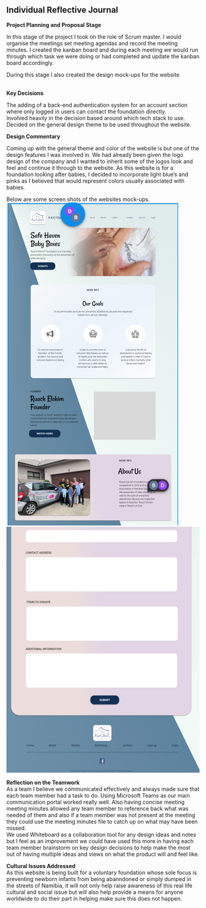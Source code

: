 ## Individual Reflective Journal

**Project Planning and Proposal Stage** <br />

In this stage of the project I took on the role of Scrum master.
I would organise the meetings set meeting agendas and record the meeting minutes.
I created the kanban board and during each meeting we would run through which task we were doing or had completed and update the kanban board accordingly. <br/>

During this stage I also created the design mock-ups for the website <br/>
<br/>

**Key Decisions** <br/>

The adding of a back-end authentication system for an account section where only logged in users can contact the foundation directly.
<br/>
Involved heavily in the decision based around which tech stack to use.
<br/>
Decided on the general design theme to be used throughout the website.
<br/>


**Design Commentary**
<br/>

Coming up with the general theme and color of the website is but one of the design features I was involved in. We had already been given the logo design of the company and I wanted to inherit some of the logos look and feel and continue it through to the website. As this website is for a foundation looking after babies, I decided to incorporate light blue’s and pinks as I believed that would represent colors usually associated with babies.
<br/>

Below are some screen shots of the websites mock-ups.
<br/>
![Mockup-screenshot-1](docs/assets/images/Mockup_screenshot_1.png)
![Mockup-screenshot-2](docs/assets/images/Mockup_screenshot_2.png)

**Reflection on the Teamwork**
<br/>
As a team I believe we communicated effectively and always made sure that each team member had a task to do. Using Microsoft Teams as our main communication portal worked really well. Also having concise meeting meeting minutes allowed any team member to reference back what was needed of them and also if a team member was not present at the meeting they could use the meeting minutes file to catch up on what may have been missed.
<br/>
We used Whiteboard as a collaboration tool for any design ideas and notes but I feel as an improvement we could have used this more in having each team member brainstorm on key design decisions to help make the most out of having multiple ideas and views on what the product will and feel like.
<br/>

**Cultural Issues Addressed**
<br/>
As this website is being built for a voluntary foundation whose sole focus is preventing newborn infants from being abanndoned or simply dumped in the streets of Namibia, it will not only help raise awareness of this real life cultural and social issue but will also help provide a means for anyone worldwide to do their part in helping make sure this does not happen.
<br/>


